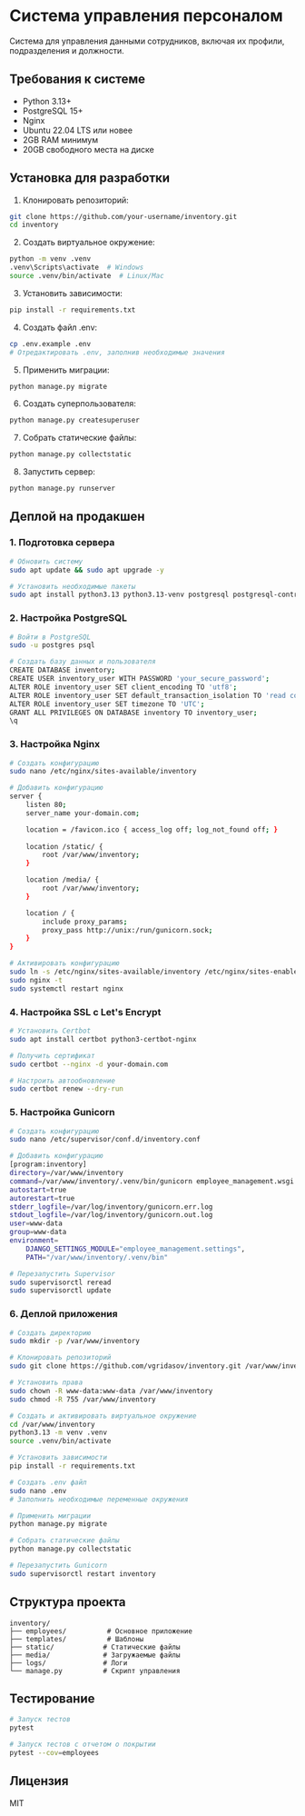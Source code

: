 # Система управления персоналом

Система для управления данными сотрудников, включая их профили, подразделения и должности.

## Требования к системе

- Python 3.13+
- PostgreSQL 15+
- Nginx
- Ubuntu 22.04 LTS или новее
- 2GB RAM минимум
- 20GB свободного места на диске

## Установка для разработки

1. Клонировать репозиторий:
```bash
git clone https://github.com/your-username/inventory.git
cd inventory
```

2. Создать виртуальное окружение:
```bash
python -m venv .venv
.venv\Scripts\activate  # Windows
source .venv/bin/activate  # Linux/Mac
```

3. Установить зависимости:
```bash
pip install -r requirements.txt
```

4. Создать файл .env:
```bash
cp .env.example .env
# Отредактировать .env, заполнив необходимые значения
```

5. Применить миграции:
```bash
python manage.py migrate
```

6. Создать суперпользователя:
```bash
python manage.py createsuperuser
```

7. Собрать статические файлы:
```bash
python manage.py collectstatic
```

8. Запустить сервер:
```bash
python manage.py runserver
```

## Деплой на продакшен

### 1. Подготовка сервера

```bash
# Обновить систему
sudo apt update && sudo apt upgrade -y

# Установить необходимые пакеты
sudo apt install python3.13 python3.13-venv postgresql postgresql-contrib nginx supervisor -y
```

### 2. Настройка PostgreSQL

```bash
# Войти в PostgreSQL
sudo -u postgres psql

# Создать базу данных и пользователя
CREATE DATABASE inventory;
CREATE USER inventory_user WITH PASSWORD 'your_secure_password';
ALTER ROLE inventory_user SET client_encoding TO 'utf8';
ALTER ROLE inventory_user SET default_transaction_isolation TO 'read committed';
ALTER ROLE inventory_user SET timezone TO 'UTC';
GRANT ALL PRIVILEGES ON DATABASE inventory TO inventory_user;
\q
```

### 3. Настройка Nginx

```bash
# Создать конфигурацию
sudo nano /etc/nginx/sites-available/inventory

# Добавить конфигурацию
server {
    listen 80;
    server_name your-domain.com;

    location = /favicon.ico { access_log off; log_not_found off; }
    
    location /static/ {
        root /var/www/inventory;
    }

    location /media/ {
        root /var/www/inventory;
    }

    location / {
        include proxy_params;
        proxy_pass http://unix:/run/gunicorn.sock;
    }
}

# Активировать конфигурацию
sudo ln -s /etc/nginx/sites-available/inventory /etc/nginx/sites-enabled
sudo nginx -t
sudo systemctl restart nginx
```

### 4. Настройка SSL с Let's Encrypt

```bash
# Установить Certbot
sudo apt install certbot python3-certbot-nginx

# Получить сертификат
sudo certbot --nginx -d your-domain.com

# Настроить автообновление
sudo certbot renew --dry-run
```

### 5. Настройка Gunicorn

```bash
# Создать конфигурацию
sudo nano /etc/supervisor/conf.d/inventory.conf

# Добавить конфигурацию
[program:inventory]
directory=/var/www/inventory
command=/var/www/inventory/.venv/bin/gunicorn employee_management.wsgi:application --workers 3 --bind unix:/run/gunicorn.sock
autostart=true
autorestart=true
stderr_logfile=/var/log/inventory/gunicorn.err.log
stdout_logfile=/var/log/inventory/gunicorn.out.log
user=www-data
group=www-data
environment=
    DJANGO_SETTINGS_MODULE="employee_management.settings",
    PATH="/var/www/inventory/.venv/bin"

# Перезапустить Supervisor
sudo supervisorctl reread
sudo supervisorctl update
```

### 6. Деплой приложения

```bash
# Создать директорию
sudo mkdir -p /var/www/inventory

# Клонировать репозиторий
sudo git clone https://github.com/vgridasov/inventory.git /var/www/inventory

# Установить права
sudo chown -R www-data:www-data /var/www/inventory
sudo chmod -R 755 /var/www/inventory

# Создать и активировать виртуальное окружение
cd /var/www/inventory
python3.13 -m venv .venv
source .venv/bin/activate

# Установить зависимости
pip install -r requirements.txt

# Создать .env файл
sudo nano .env
# Заполнить необходимые переменные окружения

# Применить миграции
python manage.py migrate

# Собрать статические файлы
python manage.py collectstatic

# Перезапустить Gunicorn
sudo supervisorctl restart inventory
```

## Структура проекта

```
inventory/
├── employees/          # Основное приложение
├── templates/          # Шаблоны
├── static/            # Статические файлы
├── media/             # Загружаемые файлы
├── logs/              # Логи
└── manage.py          # Скрипт управления
```

## Тестирование

```bash
# Запуск тестов
pytest

# Запуск тестов с отчетом о покрытии
pytest --cov=employees
```

## Лицензия

MIT 